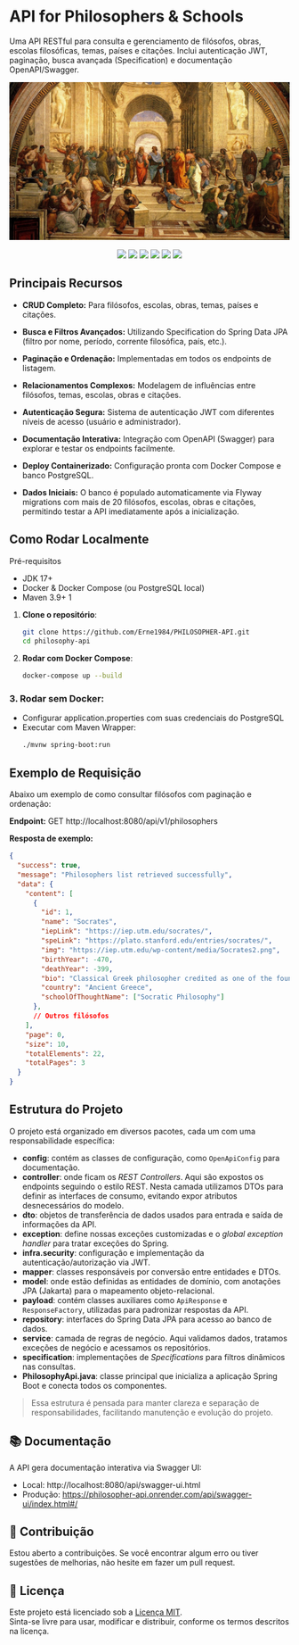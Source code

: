 # API for Philosophers & Schools
Uma API RESTful para consulta e gerenciamento de filósofos, obras, escolas filosóficas, temas, países e citações.
Inclui autenticação JWT, paginação, busca avançada (Specification) e documentação OpenAPI/Swagger.

![Escola de Atenas](./docs/imgs/readme_img.jpg)

<p align="center">
     <a alt="Java">
        <img src="https://img.shields.io/badge/Java-v21-blue.svg" />
    </a>
    <a alt="Spring Boot">
        <img src="https://img.shields.io/badge/Spring%20Boot-v3.5.0-brightgreen.svg" />
    </a>
    <a alt="Maven">
        <img src="https://img.shields.io/badge/Maven-v3.10.1-pink.svg" />
    </a>
    <a alt="PostgreSQL">
        <img src="https://img.shields.io/badge/PostgreSQL-v15-blue.svg" />
    </a>
    <a alt="Flyway">
        <img src="https://img.shields.io/badge/Flyway-v10.14.0-green.svg" />
    </a>
    <a alt="Docker">
        <img src="https://img.shields.io/badge/Docker-latest-darkblue.svg" />
    </a>
</p>


## Principais Recursos

-   **CRUD Completo:** Para filósofos, escolas, obras, temas, países e citações.

-   **Busca e Filtros Avançados:** Utilizando Specification do Spring Data JPA (filtro por nome, período, corrente filosófica, país, etc.).

-   **Paginação e Ordenação:** Implementadas em todos os endpoints de listagem.

-   **Relacionamentos Complexos:** Modelagem de influências entre filósofos, temas, escolas, obras e citações.

-   **Autenticação Segura:** Sistema de autenticação JWT com diferentes níveis de acesso (usuário e administrador).

-   **Documentação Interativa:** Integração com OpenAPI (Swagger) para explorar e testar os endpoints facilmente.

-   **Deploy Containerizado:** Configuração pronta com Docker Compose e banco PostgreSQL.

-   **Dados Iniciais:** O banco é populado automaticamente via Flyway migrations com mais de 20 filósofos, escolas, obras e citações, permitindo testar a API imediatamente após a inicialização.

## Como Rodar Localmente

Pré-requisitos

- JDK 17+
- Docker & Docker Compose (ou PostgreSQL local)
- Maven 3.9+ 
1


1. **Clone o repositório**:
   ```bash
   git clone https://github.com/Erne1984/PHILOSOPHER-API.git
   cd philosophy-api

2. **Rodar com Docker Compose**:
   ```bash
   docker-compose up --build

### 3. **Rodar sem Docker**:
- Configurar application.properties com suas credenciais do PostgreSQL
- Executar com Maven Wrapper:
   ```bash
   ./mvnw spring-boot:run

## Exemplo de Requisição

Abaixo um exemplo de como consultar filósofos com paginação e ordenação:

**Endpoint:** GET http://localhost:8080/api/v1/philosophers


**Resposta de exemplo:**
```json
{
  "success": true,
  "message": "Philosophers list retrieved successfully",
  "data": {
    "content": [
      {
        "id": 1,
        "name": "Socrates",
        "iepLink": "https://iep.utm.edu/socrates/",
        "speLink": "https://plato.stanford.edu/entries/socrates/",
        "img": "https://iep.utm.edu/wp-content/media/Socrates2.png",
        "birthYear": -470,
        "deathYear": -399,
        "bio": "Classical Greek philosopher credited as one of the founders of Western philosophy.",
        "country": "Ancient Greece",
        "schoolOfThoughtName": ["Socratic Philosophy"]
      },
      // Outros filósofos
    ],
    "page": 0,
    "size": 10,
    "totalElements": 22,
    "totalPages": 3
  }
}

````


## Estrutura do Projeto

O projeto está organizado em diversos pacotes, cada um com uma responsabilidade específica:

- **config**: contém as classes de configuração, como `OpenApiConfig` para documentação.
- **controller**: onde ficam os *REST Controllers*. Aqui são expostos os endpoints seguindo o estilo REST. Nesta camada utilizamos DTOs para definir as interfaces de consumo, evitando expor atributos desnecessários do modelo.
- **dto**: objetos de transferência de dados usados para entrada e saída de informações da API.
- **exception**: define nossas exceções customizadas e o *global exception handler* para tratar exceções do Spring.
- **infra.security**: configuração e implementação da autenticação/autorização via JWT.
- **mapper**: classes responsáveis por conversão entre entidades e DTOs.
- **model**: onde estão definidas as entidades de domínio, com anotações JPA (Jakarta) para o mapeamento objeto-relacional.
- **payload**: contém classes auxiliares como `ApiResponse` e `ResponseFactory`, utilizadas para padronizar respostas da API.
- **repository**: interfaces do Spring Data JPA para acesso ao banco de dados.
- **service**: camada de regras de negócio. Aqui validamos dados, tratamos exceções de negócio e acessamos os repositórios.
- **specification**: implementações de *Specifications* para filtros dinâmicos nas consultas.
- **PhilosophyApi.java**: classe principal que inicializa a aplicação Spring Boot e conecta todos os componentes.

> Essa estrutura é pensada para manter clareza e separação de responsabilidades, facilitando manutenção e evolução do projeto.

## 📚 Documentação

A API gera documentação interativa via Swagger UI:

- Local: http://localhost:8080/api/swagger-ui.html
- Produção: https://philosopher-api.onrender.com/api/swagger-ui/index.html#/

## 🤝 Contribuição 
Estou aberto a contribuições. Se você encontrar algum erro ou tiver sugestões de melhorias, não hesite em fazer um pull request.


## 📄 Licença

Este projeto está licenciado sob a [Licença MIT](./LICENSE.md).  
Sinta-se livre para usar, modificar e distribuir, conforme os termos descritos na licença.




